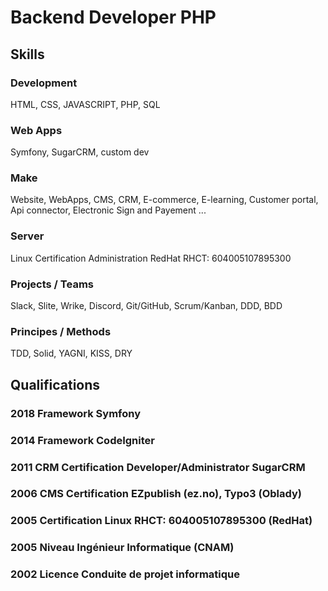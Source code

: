 #  Backend Developer PHP

## Skills 

### Development
HTML, CSS, JAVASCRIPT, PHP, SQL

### Web Apps
Symfony, SugarCRM, custom dev

### Make
Website, WebApps, CMS, CRM, E-commerce, E-learning, Customer portal, Api connector, Electronic Sign and Payement ...

### Server
Linux Certification Administration RedHat RHCT: 604005107895300

### Projects / Teams
Slack, Slite, Wrike, Discord, Git/GitHub, Scrum/Kanban, DDD, BDD 

### Principes / Methods 
TDD, Solid, YAGNI, KISS, DRY

## Qualifications
### 2018 Framework Symfony
### 2014 Framework CodeIgniter
### 2011 CRM Certification Developer/Administrator SugarCRM
### 2006 CMS Certification EZpublish (ez.no), Typo3 (Oblady)
### 2005 Certification Linux RHCT: 604005107895300 (RedHat)
### 2005 Niveau Ingénieur Informatique (CNAM)
### 2002 Licence Conduite de projet informatique